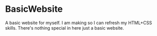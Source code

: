# BasicWebsite
A basic website for myself. I am making so I can refresh my HTML+CSS skills. There's nothing special in here just a basic website.

